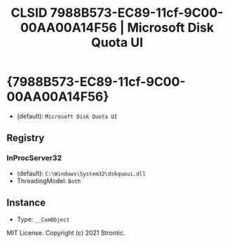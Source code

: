 ﻿---
title: "CLSID 7988B573-EC89-11cf-9C00-00AA00A14F56 | Microsoft Disk Quota UI"
excerpt: What is COM-Object CLSID 7988B573-EC89-11cf-9C00-00AA00A14F56?
---

# {7988B573-EC89-11cf-9C00-00AA00A14F56}

* (default): `Microsoft Disk Quota UI`

## Registry


### InProcServer32

* (default): `C:\Windows\System32\dskquoui.dll`
* ThreadingModel: `Both`

## Instance

* Type: `__ComObject`

MIT License. Copyright (c) 2021 Strontic.


